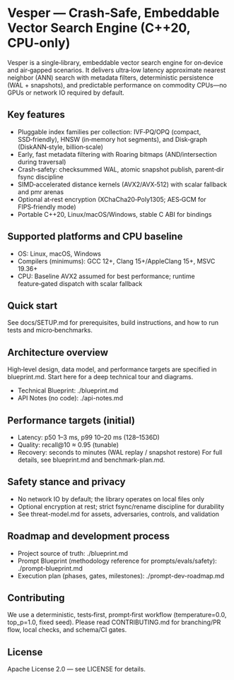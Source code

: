 # Vesper — Crash‑Safe, Embeddable Vector Search Engine (C++20, CPU‑only)

Vesper is a single‑library, embeddable vector search engine for on‑device and air‑gapped scenarios. It delivers ultra‑low latency approximate nearest neighbor (ANN) search with metadata filters, deterministic persistence (WAL + snapshots), and predictable performance on commodity CPUs—no GPUs or network IO required by default.

## Key features
- Pluggable index families per collection: IVF‑PQ/OPQ (compact, SSD‑friendly), HNSW (in‑memory hot segments), and Disk‑graph (DiskANN‑style, billion‑scale)
- Early, fast metadata filtering with Roaring bitmaps (AND/intersection during traversal)
- Crash‑safety: checksummed WAL, atomic snapshot publish, parent‑dir fsync discipline
- SIMD‑accelerated distance kernels (AVX2/AVX‑512) with scalar fallback and pmr arenas
- Optional at‑rest encryption (XChaCha20‑Poly1305; AES‑GCM for FIPS‑friendly mode)
- Portable C++20, Linux/macOS/Windows, stable C ABI for bindings

## Supported platforms and CPU baseline
- OS: Linux, macOS, Windows
- Compilers (minimums): GCC 12+, Clang 15+/AppleClang 15+, MSVC 19.36+
- CPU: Baseline AVX2 assumed for best performance; runtime feature‑gated dispatch with scalar fallback

## Quick start
See docs/SETUP.md for prerequisites, build instructions, and how to run tests and micro‑benchmarks.

## Architecture overview
High‑level design, data model, and performance targets are specified in blueprint.md. Start here for a deep technical tour and diagrams.
- Technical Blueprint: ./blueprint.md
- API Notes (no code): ./api-notes.md

## Performance targets (initial)
- Latency: p50 1–3 ms, p99 10–20 ms (128–1536D)
- Quality: recall@10 ≈ 0.95 (tunable)
- Recovery: seconds to minutes (WAL replay / snapshot restore)
For full details, see blueprint.md and benchmark-plan.md.

## Safety stance and privacy
- No network IO by default; the library operates on local files only
- Optional encryption at rest; strict fsync/rename discipline for durability
- See threat-model.md for assets, adversaries, controls, and validation

## Roadmap and development process
- Project source of truth: ./blueprint.md
- Prompt Blueprint (methodology reference for prompts/evals/safety): ./prompt-blueprint.md
- Execution plan (phases, gates, milestones): ./prompt-dev-roadmap.md

## Contributing
We use a deterministic, tests‑first, prompt‑first workflow (temperature=0.0, top_p=1.0, fixed seed). Please read CONTRIBUTING.md for branching/PR flow, local checks, and schema/CI gates.

## License
Apache License 2.0 — see LICENSE for details.

